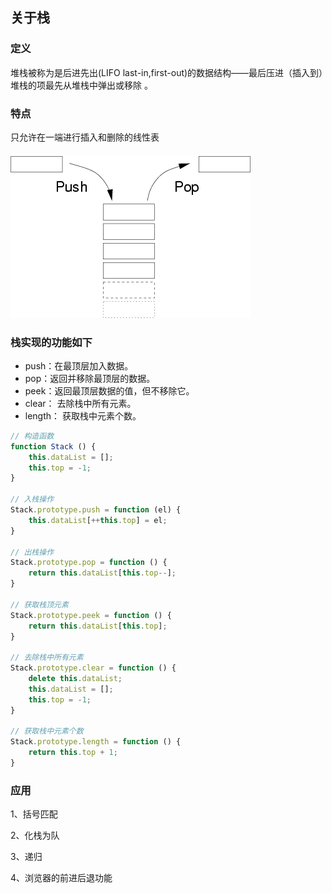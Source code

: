 ## 关于栈

### 定义

堆栈被称为是后进先出(LIFO last-in,first-out)的数据结构——最后压进（插入到）堆栈的项最先从堆栈中弹出或移除 。

### 特点

只允许在一端进行插入和删除的线性表

#### ![](../../images/arithmetic/1686b65ee32aec65.png)

### 栈实现的功能如下

- push：在最顶层加入数据。
- pop：返回并移除最顶层的数据。
- peek：返回最顶层数据的值，但不移除它。
- clear： 去除栈中所有元素。
- length： 获取栈中元素个数。

```javascript
// 构造函数
function Stack () {
    this.dataList = [];
    this.top = -1;
}

// 入栈操作
Stack.prototype.push = function (el) {
    this.dataList[++this.top] = el;
}

// 出栈操作
Stack.prototype.pop = function () {
    return this.dataList[this.top--];
}

// 获取栈顶元素
Stack.prototype.peek = function () {
    return this.dataList[this.top];
}

// 去除栈中所有元素
Stack.prototype.clear = function () {
    delete this.dataList;
    this.dataList = [];
    this.top = -1;
}

// 获取栈中元素个数
Stack.prototype.length = function () {
    return this.top + 1;
}
```

### 应用

1、括号匹配

2、化栈为队

3、递归

4、浏览器的前进后退功能